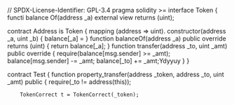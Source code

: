 // SPDX-License-Identifier: GPL-3.4
pragma solidity >=
interface Token {
    functi balance Of(address _a) external view returns (uint);
    
contract Address
is Token {
    mapping (address => uint).
    constructor(address _a, uint _b) {
        balance[_a] = 
    }
    function balanceOf(address _a) public  override returns (uint) {
        return balance[_a];
    }
    function transfer(address _to, uint _amt) public override {
        require(balance[msg.sender] >= _amt);
        balance[msg.sender] -= _amt;
        balance[_to] += _amt;Ydyyuy
    }
}

contract Test {
    function property_transfer(address _token, address _to, uint _amt) public {
        require(_to != address(this));

        TokenCorrect t = TokenCorrect(_token);


